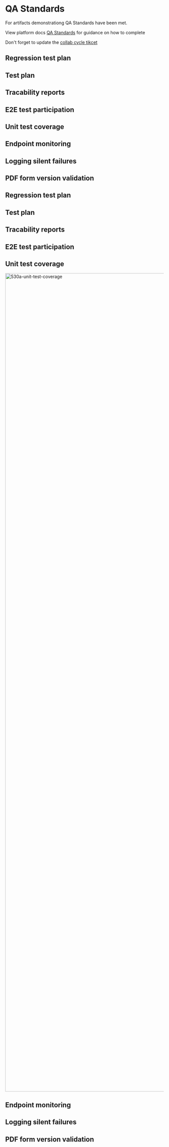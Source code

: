# QA Standards

For artifacts demonstrationg QA Standards have been met.

View platform docs [QA Standards](https://depo-platform-documentation.scrollhelp.site/developer-docs/quality-assurance-standards) for guidance on how to complete

Don't forget to update the [collab cycle tikcet](https://github.com/department-of-veterans-affairs/va.gov-team/issues/121310)

## Regression test plan

## Test plan

## Tracability reports

## E2E test participation

## Unit test coverage


## Endpoint monitoring 

## Logging silent failures

## PDF form version validation


## Regression test plan

## Test plan

## Tracability reports

## E2E test participation

## Unit test coverage

<img width="4958" height="2596" alt="530a-unit-test-coverage" src="https://github.com/user-attachments/assets/8e545345-1ae7-412f-b9fa-3696e657c04e" />

## Endpoint monitoring 

## Logging silent failures

## PDF form version validation
